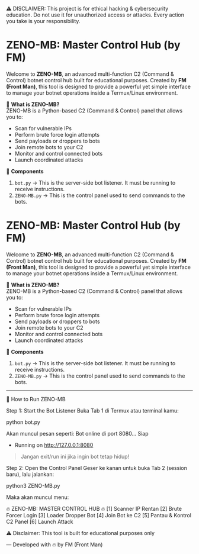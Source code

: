 ⚠️ DISCLAIMER: This project is for ethical hacking & cybersecurity education. Do not use it for unauthorized access or attacks. Every action you take is your responsibility.
# ZENO-MB: Master Control Hub (by FM)

Welcome to **ZENO-MB**, an advanced multi-function C2 (Command & Control) botnet control hub built for educational purposes. Created by **FM (Front Man)**, this tool is designed to provide a powerful yet simple interface to manage your botnet operations inside a Termux/Linux environment.

🔧 **What is ZENO-MB?**  
ZENO-MB is a Python-based C2 (Command & Control) panel that allows you to:
- Scan for vulnerable IPs  
- Perform brute force login attempts  
- Send payloads or droppers to bots  
- Join remote bots to your C2  
- Monitor and control connected bots  
- Launch coordinated attacks

🧠 **Components**
1. `bot.py` → This is the server-side bot listener. It must be running to receive instructions.
2. `ZENO-MB.py` → This is the control panel used to send commands to the bots.

# ZENO-MB: Master Control Hub (by FM)

Welcome to **ZENO-MB**, an advanced multi-function C2 (Command & Control) botnet control hub built for educational purposes. Created by **FM (Front Man)**, this tool is designed to provide a powerful yet simple interface to manage your botnet operations inside a Termux/Linux environment.

🔧 **What is ZENO-MB?**  
ZENO-MB is a Python-based C2 (Command & Control) panel that allows you to:
- Scan for vulnerable IPs  
- Perform brute force login attempts  
- Send payloads or droppers to bots  
- Join remote bots to your C2  
- Monitor and control connected bots  
- Launch coordinated attacks

🧠 **Components**
1. `bot.py` → This is the server-side bot listener. It must be running to receive instructions.
2. `ZENO-MB.py` → This is the control panel used to send commands to the bots.

---

🚀 How to Run ZENO-MB

Step 1: Start the Bot Listener
Buka Tab 1 di Termux atau terminal kamu:

python bot.py

Akan muncul pesan seperti:
Bot online di port 8080... Siap
* Running on http://127.0.0.1:8080

> Jangan exit/run ini jika ingin bot tetap hidup!



Step 2: Open the Control Panel
Geser ke kanan untuk buka Tab 2 (session baru), lalu jalankan:

python3 ZENO-MB.py

Maka akan muncul menu:

🔥 ZENO-MB: MASTER CONTROL HUB 🔥
[1] Scanner IP Rentan
[2] Brute Forcer Login
[3] Loader Dropper Bot
[4] Join Bot ke C2
[5] Pantau & Kontrol C2 Panel
[6] Launch Attack

⚠️ Disclaimer:
This tool is built for educational purposes only

— Developed with 🔥 by FM (Front Man)
